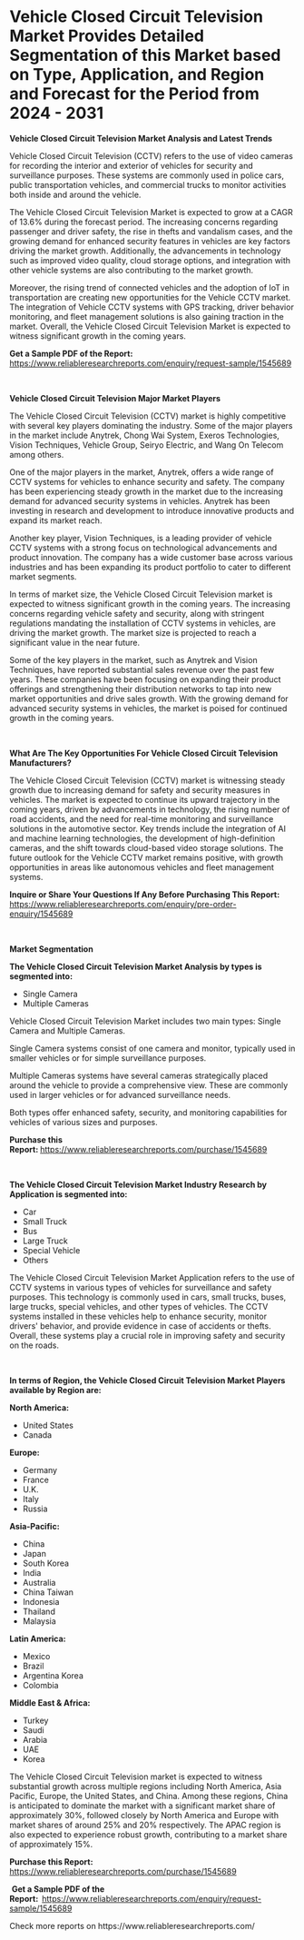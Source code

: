 <p><h1>Vehicle Closed Circuit Television Market Provides Detailed Segmentation of this Market based on Type, Application, and Region and Forecast for the Period from 2024 - 2031</h1></p><p><strong>Vehicle Closed Circuit Television Market Analysis and Latest Trends</strong></p>
<p><p>Vehicle Closed Circuit Television (CCTV) refers to the use of video cameras for recording the interior and exterior of vehicles for security and surveillance purposes. These systems are commonly used in police cars, public transportation vehicles, and commercial trucks to monitor activities both inside and around the vehicle.</p><p>The Vehicle Closed Circuit Television Market is expected to grow at a CAGR of 13.6% during the forecast period. The increasing concerns regarding passenger and driver safety, the rise in thefts and vandalism cases, and the growing demand for enhanced security features in vehicles are key factors driving the market growth. Additionally, the advancements in technology such as improved video quality, cloud storage options, and integration with other vehicle systems are also contributing to the market growth.</p><p>Moreover, the rising trend of connected vehicles and the adoption of IoT in transportation are creating new opportunities for the Vehicle CCTV market. The integration of Vehicle CCTV systems with GPS tracking, driver behavior monitoring, and fleet management solutions is also gaining traction in the market. Overall, the Vehicle Closed Circuit Television Market is expected to witness significant growth in the coming years.</p></p>
<p><strong>Get a Sample PDF of the Report:&nbsp;</strong> <a href="https://www.reliableresearchreports.com/enquiry/request-sample/1545689">https://www.reliableresearchreports.com/enquiry/request-sample/1545689</a></p>
<p>&nbsp;</p>
<p><strong>Vehicle Closed Circuit Television Major Market Players</strong></p>
<p><p>The Vehicle Closed Circuit Television (CCTV) market is highly competitive with several key players dominating the industry. Some of the major players in the market include Anytrek, Chong Wai System, Exeros Technologies, Vision Techniques, Vehicle Group, Seiryo Electric, and Wang On Telecom among others.</p><p>One of the major players in the market, Anytrek, offers a wide range of CCTV systems for vehicles to enhance security and safety. The company has been experiencing steady growth in the market due to the increasing demand for advanced security systems in vehicles. Anytrek has been investing in research and development to introduce innovative products and expand its market reach.</p><p>Another key player, Vision Techniques, is a leading provider of vehicle CCTV systems with a strong focus on technological advancements and product innovation. The company has a wide customer base across various industries and has been expanding its product portfolio to cater to different market segments.</p><p>In terms of market size, the Vehicle Closed Circuit Television market is expected to witness significant growth in the coming years. The increasing concerns regarding vehicle safety and security, along with stringent regulations mandating the installation of CCTV systems in vehicles, are driving the market growth. The market size is projected to reach a significant value in the near future.</p><p>Some of the key players in the market, such as Anytrek and Vision Techniques, have reported substantial sales revenue over the past few years. These companies have been focusing on expanding their product offerings and strengthening their distribution networks to tap into new market opportunities and drive sales growth. With the growing demand for advanced security systems in vehicles, the market is poised for continued growth in the coming years.</p></p>
<p>&nbsp;</p>
<p><strong>What Are The Key Opportunities For Vehicle Closed Circuit Television Manufacturers?</strong></p>
<p><p>The Vehicle Closed Circuit Television (CCTV) market is witnessing steady growth due to increasing demand for safety and security measures in vehicles. The market is expected to continue its upward trajectory in the coming years, driven by advancements in technology, the rising number of road accidents, and the need for real-time monitoring and surveillance solutions in the automotive sector. Key trends include the integration of AI and machine learning technologies, the development of high-definition cameras, and the shift towards cloud-based video storage solutions. The future outlook for the Vehicle CCTV market remains positive, with growth opportunities in areas like autonomous vehicles and fleet management systems.</p></p>
<p><strong>Inquire or Share Your Questions If Any Before Purchasing This Report:</strong> <a href="https://www.reliableresearchreports.com/enquiry/pre-order-enquiry/1545689">https://www.reliableresearchreports.com/enquiry/pre-order-enquiry/1545689</a></p>
<p>&nbsp;</p>
<p><strong>Market Segmentation</strong></p>
<p><strong>The Vehicle Closed Circuit Television Market Analysis by types is segmented into:</strong></p>
<p><ul><li>Single Camera</li><li>Multiple Cameras</li></ul></p>
<p><p>Vehicle Closed Circuit Television Market includes two main types: Single Camera and Multiple Cameras. </p><p>Single Camera systems consist of one camera and monitor, typically used in smaller vehicles or for simple surveillance purposes.</p><p>Multiple Cameras systems have several cameras strategically placed around the vehicle to provide a comprehensive view. These are commonly used in larger vehicles or for advanced surveillance needs.</p><p>Both types offer enhanced safety, security, and monitoring capabilities for vehicles of various sizes and purposes.</p></p>
<p><strong>Purchase this Report:&nbsp;</strong><a href="https://www.reliableresearchreports.com/purchase/1545689">https://www.reliableresearchreports.com/purchase/1545689</a></p>
<p>&nbsp;</p>
<p><strong>The Vehicle Closed Circuit Television Market Industry Research by Application is segmented into:</strong></p>
<p><ul><li>Car</li><li>Small Truck</li><li>Bus</li><li>Large Truck</li><li>Special Vehicle</li><li>Others</li></ul></p>
<p><p>The Vehicle Closed Circuit Television Market Application refers to the use of CCTV systems in various types of vehicles for surveillance and safety purposes. This technology is commonly used in cars, small trucks, buses, large trucks, special vehicles, and other types of vehicles. The CCTV systems installed in these vehicles help to enhance security, monitor drivers' behavior, and provide evidence in case of accidents or thefts. Overall, these systems play a crucial role in improving safety and security on the roads.</p></p>
<p>&nbsp;</p>
<p><strong>In terms of Region, the Vehicle Closed Circuit Television Market Players available by Region are:</strong></p>
<p>
    <p> <strong> North America: </strong>
        <ul>
            <li>United States</li>
            <li>Canada</li>
        </ul>
        </p> 
    <p> <strong> Europe: </strong>
        <ul>
            <li>Germany</li>
            <li>France</li>
            <li>U.K.</li>
            <li>Italy</li>
            <li>Russia</li>
        </ul>
        </p> 
    <p> <strong> Asia-Pacific: </strong>
        <ul>
            <li>China</li>
            <li>Japan</li>
            <li>South Korea</li>
            <li>India</li>
            <li>Australia</li>
            <li>China Taiwan</li>
            <li>Indonesia</li>
            <li>Thailand</li>
            <li>Malaysia</li>
        </ul>
        </p> 
    <p> <strong> Latin America: </strong>
        <ul>
            <li>Mexico</li>
            <li>Brazil</li>
            <li>Argentina Korea</li>
            <li>Colombia</li>
        </ul>
        </p> 
    <p> <strong> Middle East & Africa: </strong>
        <ul>
            <li>Turkey</li>
            <li>Saudi</li>
            <li>Arabia</li>
            <li>UAE</li>
            <li>Korea</li>
        </ul>
    </p>
    </p>
<p><p>The Vehicle Closed Circuit Television market is expected to witness substantial growth across multiple regions including North America, Asia Pacific, Europe, the United States, and China. Among these regions, China is anticipated to dominate the market with a significant market share of approximately 30%, followed closely by North America and Europe with market shares of around 25% and 20% respectively. The APAC region is also expected to experience robust growth, contributing to a market share of approximately 15%.</p></p>
<p><strong>Purchase this Report: </strong><a href="https://www.reliableresearchreports.com/purchase/1545689">https://www.reliableresearchreports.com/purchase/1545689</a></p>
<p>&nbsp;<strong>Get a Sample PDF of the Report:&nbsp;&nbsp;</strong><a href="https://www.reliableresearchreports.com/enquiry/request-sample/1545689">https://www.reliableresearchreports.com/enquiry/request-sample/1545689</a></p>
<p><strong></strong></p>
<p>Check more reports on https://www.reliableresearchreports.com/</p>